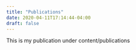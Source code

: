 ```yaml
---
title: "Publications"
date: 2020-04-11T17:14:44-04:00
draft: false
---
```



This is my publication under content/publications